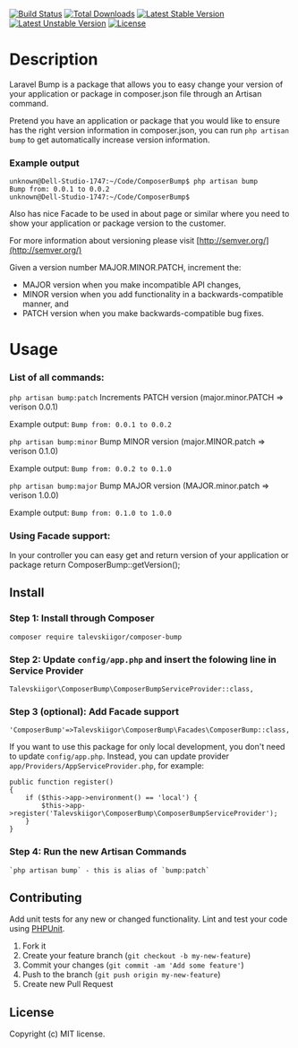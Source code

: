 [![Build Status](https://travis-ci.org/laravel/framework.svg)](https://travis-ci.org/talevskiigor/composer-bump)
[![Total Downloads](https://poser.pugx.org/talevskiigor/composer-bump/d/total.svg)](https://packagist.org/packages/talevskiigor/composer-bump)
[![Latest Stable Version](https://poser.pugx.org/talevskiigor/composer-bump/v/stable.svg)](https://packagist.org/packages/talevskiigor/composer-bump)
[![Latest Unstable Version](https://poser.pugx.org/talevskiigor/composer-bump/v/unstable.svg)](https://packagist.org/packages/talevskiigor/composer-bump)
[![License](https://poser.pugx.org/talevskiigor/composer-bump/license.svg)](https://packagist.org/packages/talevskiigor/composer-bump)

# Description

Laravel Bump is a package that allows you to easy change your version of your application or package in composer.json file through an Artisan command.

Pretend you have an application or package that you would like to ensure has the right version information in composer.json, you can run `php artisan bump` to get automatically increase version information.

### Example output

    unknown@Dell-Studio-1747:~/Code/ComposerBump$ php artisan bump
    Bump from: 0.0.1 to 0.0.2
    unknown@Dell-Studio-1747:~/Code/ComposerBump$

Also has nice Facade to be used in about page or similar where you need to show your application or package version to the customer.

For more information about versioning please visit [http://semver.org/](http://semver.org/) 

Given a version number MAJOR.MINOR.PATCH, increment the:  

 * MAJOR version when you make incompatible API changes,  
 * MINOR version when you add functionality in a backwards-compatible manner, and  
 * PATCH version when you make backwards-compatible bug fixes.  


# Usage
### List of all commands:

  `php artisan bump:patch`          Increments PATCH version (major.minor.PATCH => verison 0.0.1)

Example output: `Bump from: 0.0.1 to 0.0.2`

  `php artisan bump:minor`          Bump MINOR version (major.MINOR.patch => verison 0.1.0)

Example output: `Bump from: 0.0.2 to 0.1.0`

  `php artisan bump:major`          Bump MAJOR version (MAJOR.minor.patch => verison 1.0.0)

Example output: `Bump from: 0.1.0 to 1.0.0`


### Using Facade support:
In your controller you can easy get and return version of your application or package
	return ComposerBump::getVersion();

## Install

### Step 1: Install through Composer

	composer require talevskiigor/composer-bump


### Step 2: Update `config/app.php` and insert the folowing line in Service Provider	

	Talevskiigor\ComposerBump\ComposerBumpServiceProvider::class,

### Step 3 (optional): Add  Facade support

	'ComposerBump'=>Talevskiigor\ComposerBump\Facades\ComposerBump::class,

If you want to use this package for only local development, you don't need to update `config/app.php`. Instead, you can update provider `app/Providers/AppServiceProvider.php`, for example:

	public function register()
	{
	    if ($this->app->environment() == 'local') {
	        $this->app->register('Talevskiigor\ComposerBump\ComposerBumpServiceProvider');
	    }
	}

### Step 4: Run the new Artisan Commands

	`php artisan bump` - this is alias of `bump:patch`





## Contributing

Add unit tests for any new or changed functionality. Lint and test your code using [PHPUnit](https://phpunit.de/).

1. Fork it
2. Create your feature branch (`git checkout -b my-new-feature`)
3. Commit your changes (`git commit -am 'Add some feature'`)
4. Push to the branch (`git push origin my-new-feature`)
5. Create new Pull Request

## License
Copyright (c) MIT license.	
